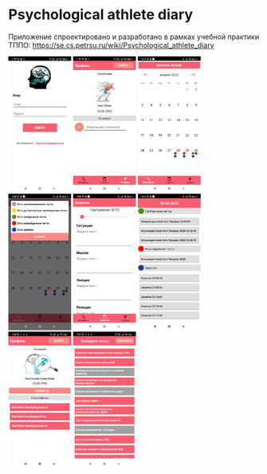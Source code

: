 # Psychological athlete diary
Приложение спроектировано и разработано в рамках учебной практики ТППО: https://se.cs.petrsu.ru/wiki/Psychological_athlete_diary

<img src="https://github.com/VladOldProgram/PsychologicalAthleteDiary/blob/main/readme/preview1.png" width=25% height=25%>
<img src="https://github.com/VladOldProgram/PsychologicalAthleteDiary/blob/main/readme/preview2.png" width=25% height=25%>
<img src="https://github.com/VladOldProgram/PsychologicalAthleteDiary/blob/main/readme/preview3.png" width=25% height=25%>
<img src="https://github.com/VladOldProgram/PsychologicalAthleteDiary/blob/main/readme/preview4.png" width=25% height=25%>
<img src="https://github.com/VladOldProgram/PsychologicalAthleteDiary/blob/main/readme/preview5.png" width=25% height=25%>
<img src="https://github.com/VladOldProgram/PsychologicalAthleteDiary/blob/main/readme/preview6.png" width=25% height=25%>
<img src="https://github.com/VladOldProgram/PsychologicalAthleteDiary/blob/main/readme/preview7.png" width=25% height=25%>
<img src="https://github.com/VladOldProgram/PsychologicalAthleteDiary/blob/main/readme/preview8.png" width=25% height=25%>

